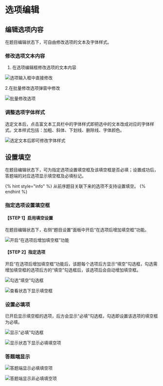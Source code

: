 # 选项编辑

## 编辑选项内容

在题目编辑状态下，可自由修改选项的文本及字体样式。

### 修改选项文本内容

1. 在选项编辑框修改选项的文本内容

![&#x9009;&#x9879;&#x8F93;&#x5165;&#x6846;&#x4E2D;&#x76F4;&#x63A5;&#x4FEE;&#x6539;](../../.gitbook/assets/image%20%28275%29.png)

   2.在批量修改选项弹窗中修改

![&#x6279;&#x91CF;&#x4FEE;&#x6539;&#x9009;&#x9879;](../../.gitbook/assets/image%20%28192%29.png)

### 调整选项字体样式

选定文本后，点击富文本工具栏中的字体样式即把选中的文本改成对应的字体样式。文本样式包括：加粗、斜体、下划线、删除线、字体颜色。

![&#x9009;&#x5B9A;&#x6587;&#x672C;&#x540E;&#x5373;&#x53EF;&#x4FEE;&#x6539;&#x5B57;&#x4F53;&#x6837;&#x5F0F;](../../.gitbook/assets/image%20%2830%29.png)

## 设置填空

在题目编辑状态下，可为指定选项设置填空框及该填空框是否必填；设置成功后，答题端的对应选项显示填空框及必填标记。

{% hint style="info" %}
从前序题目关联下来的选项不支持设置填空。
{% endhint %}

### 指定选项设置填空框

#### 【STEP 1】启用填空设置

在题目编辑状态下，右侧“题目设置”面板中开启“在选项后增加填空框”功能。

![&#x5F00;&#x542F;&#x201C;&#x5728;&#x9009;&#x9879;&#x540E;&#x589E;&#x52A0;&#x586B;&#x7A7A;&#x6846;&#x201D;&#x529F;&#x80FD;](../../.gitbook/assets/image%20%28203%29.png)

#### 【STEP 2】指定选项

开启“在选项后增加填空框”功能后，该题每个选项后方显示“填空”勾选框，勾选需增加填空框的选项后方的“填空”勾选框后，该选项后会自动增加填空框。

![&#x52FE;&#x9009;&#x201C;&#x586B;&#x7A7A;&#x201D;&#x52FE;&#x9009;&#x6846;](../../.gitbook/assets/image%20%2827%29.png)

![&#x67E5;&#x770B;&#x72B6;&#x6001;&#x4E0B;&#x663E;&#x793A;&#x586B;&#x7A7A;&#x6846;](../../.gitbook/assets/image%20%28227%29.png)

### 设置必填项

已开启显示填空框的选项，后方会显示“必填”勾选框，勾选即设置该选项的填空框为必填。

![&#x663E;&#x793A;&#x201C;&#x5FC5;&#x586B;&#x201D;&#x52FE;&#x9009;&#x6846;](../../.gitbook/assets/image%20%28107%29.png)

![&#x663E;&#x793A;&#x72B6;&#x6001;&#x4E0B;&#x663E;&#x793A;&#x5FC5;&#x586B;&#x586B;&#x7A7A;&#x9879;](../../.gitbook/assets/image%20%28235%29.png)

### 答题端显示

![&#x7B54;&#x9898;&#x7AEF;&#x663E;&#x793A;&#x5FC5;&#x586B;&#x586B;&#x7A7A;&#x9879;](../../.gitbook/assets/image%20%28238%29.png)

![&#x7B54;&#x9898;&#x7AEF;&#x663E;&#x793A;&#x975E;&#x5FC5;&#x586B;&#x586B;&#x7A7A;&#x9879;](../../.gitbook/assets/image%20%2845%29.png)

